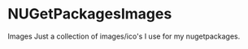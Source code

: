 NUGetPackagesImages
===================

Images
Just a collection of images/ico's I use for my nugetpackages.
